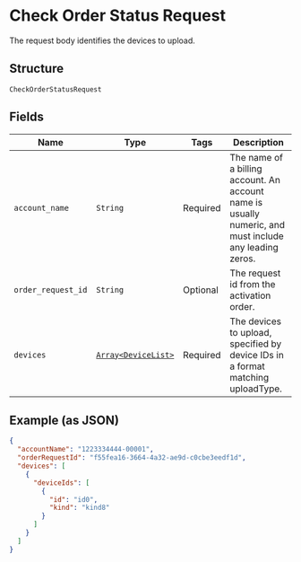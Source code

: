 
# Check Order Status Request

The request body identifies the devices to upload.

## Structure

`CheckOrderStatusRequest`

## Fields

| Name | Type | Tags | Description |
|  --- | --- | --- | --- |
| `account_name` | `String` | Required | The name of a billing account. An account name is usually numeric, and must include any leading zeros. |
| `order_request_id` | `String` | Optional | The request id from the activation order. |
| `devices` | [`Array<DeviceList>`](../../doc/models/device-list.md) | Required | The devices to upload, specified by device IDs in a format matching uploadType. |

## Example (as JSON)

```json
{
  "accountName": "1223334444-00001",
  "orderRequestId": "f55fea16-3664-4a32-ae9d-c0cbe3eedf1d",
  "devices": [
    {
      "deviceIds": [
        {
          "id": "id0",
          "kind": "kind8"
        }
      ]
    }
  ]
}
```

